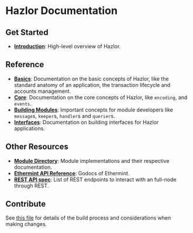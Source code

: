 <!--
layout: home
title: Hazlor Documentation
description: Hazlor is a scalable and interoperable Ethereum, built on Proof-of-Stake with fast-finality.
sections:
  - title: Introduction
    desc: Read a high-level overview of Hazlor and its architecture.
    url: /intro
    icon: ethereum-intro
  - title: Basics
    desc: Start with the basic concepts of Hazlor, like accounts and transactions.
    url: /basics
    icon: basics
  - title: Core Concepts
    desc: Read about the core concepts like encoding and events.
    url: /core
    icon: core
stack:
  - title: Cosmos SDK
    desc: The SDK is the world’s most popular framework for building application-specific blockchains.
    color: "#5064FB"
    label: sdk
    url: http://docs.cosmos.network
  - title: Ethereum
    desc: Ethereum is a global, open-source platform for decentralized applications.
    color: "#1A1F36"
    label: ethereum-black
    url: https://eth.wiki
  - title: Tendermint Core
    desc: The leading BFT engine for building blockchains, powering Hazlor.
    color: "#00BB00"
    label: core
    url: http://docs.tendermint.com
footer:
  newsletter: false
aside: false
-->

# Hazlor Documentation

## Get Started

- **[Introduction](./intro/overview.md)**: High-level overview of Hazlor.

## Reference

- **[Basics](./basics/)**: Documentation on the basic concepts of Hazlor, like the standard anatomy of an application, the transaction lifecycle and accounts management.
- **[Core](./core/)**: Documentation on the core concepts of Hazlor, like `encoding`, and `events`.
- **[Building Modules](./building-modules/)**: Important concepts for module developers like `message`s, `keeper`s, `handler`s and `querier`s.
- **[Interfaces](./interfaces/)**: Documentation on building interfaces for Hazlor applications.

## Other Resources

- **[Module Directory](../x/)**: Module implementations and their respective documentation.
- **[Ethermint API Reference](https://godoc.org/github.com/tharsis/ethermint)**: Godocs of Ethermint.
- **[REST API spec](https://cosmos.network/rpc/)**: List of REST endpoints to interact with an full-node through REST.

## Contribute

See [this file](https://github.com/hazlorlabs/hsc-chain/blob/main/docs/DOCS_README.md) for details of the build process and considerations when making changes.
